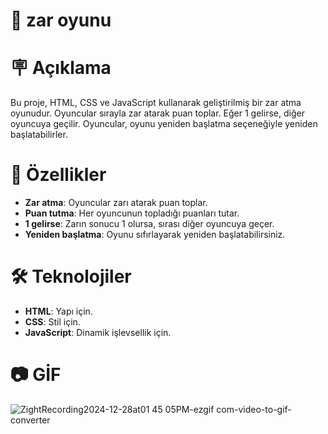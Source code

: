 # 🎲 zar oyunu

# 🪧 Açıklama
Bu proje, HTML, CSS ve JavaScript kullanarak geliştirilmiş bir zar atma oyunudur. 
Oyuncular sırayla zar atarak puan toplar. Eğer 1 gelirse, diğer oyuncuya geçilir. 
Oyuncular, oyunu yeniden başlatma seçeneğiyle yeniden başlatabilirler.

# 🚀 Özellikler
- **Zar atma**: Oyuncular zarı atarak puan toplar.
- **Puan tutma**: Her oyuncunun topladığı puanları tutar.
- **1 gelirse**: Zarın sonucu 1 olursa, sırası diğer oyuncuya geçer.
- **Yeniden başlatma**: Oyunu sıfırlayarak yeniden başlatabilirsiniz.

# 🛠️ Teknolojiler
- **HTML**: Yapı için.
- **CSS**: Stil için.
- **JavaScript**: Dinamik işlevsellik için.

# 📷 GİF
![ZightRecording2024-12-28at01 45 05PM-ezgif com-video-to-gif-converter](https://github.com/user-attachments/assets/386d2ccd-8dee-47fb-a6b6-8b2724d78893)

